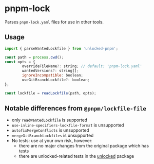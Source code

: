 # pnpm-lock

Parses `pnpm-lock.yaml` files for use in other tools.

## Usage

```js
import { parseWantedLockfile } from 'unlocked-pnpm';

const path = process.cwd();
const opts = {
		overrideFileName?: string; // default: 'pnpm-lock.yaml'
		wantedVersions?: string[]; 
		ignoreIncompatible: boolean;
		useGitBranchLockfile?: boolean;
};

const lockfile = readLockfile(path, opts);
```

## Notable differences from `@pnpm/lockfile-file`

- only `readWantedLockfile` is supported
- `use-inline-specifiers-lockfile-format` is unsupported
- `autofixMergeConflicts` is unsupported
- `mergeGitBranchLockfiles` is unsupported
- No tests: use at your own risk, however:
  - there are no major changes from the original package which has tests
  - there are unlocked-related tests in the [unlocked](../unlocked) package
